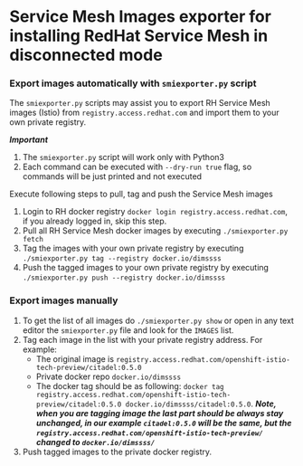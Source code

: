 # Service Mesh Images exporter for installing RedHat Service Mesh in disconnected mode


### Export images automatically with `smiexporter.py` script
The `smiexporter.py` scripts may assist you to export RH Service Mesh images (Istio) from `registry.access.redhat.com` and import them to your
own private registry. 

***Important***
1. The `smiexporter.py` script will work only with Python3
2. Each command can be executed with `--dry-run true` flag, so commands will be just printed and not executed

Execute following steps to pull, tag and push the Service Mesh images 
1. Login to RH docker registry `docker login registry.access.redhat.com`, if you already logged in, skip this step.
2. Pull all RH Service Mesh docker images by executing `./smiexporter.py fetch`
3. Tag the images with your own private registry by executing `./smiexporter.py tag --registry docker.io/dimssss`
4. Push the tagged images to your own private registry by executing `./smiexporter.py push --registry docker.io/dimssss` 

### Export images manually
1. To get the list of all images do  `./smiexporter.py show` or open in any text editor the `smiexporter.py` file and look for the `IMAGES` list. 
2. Tag each image in the list with your private registry address. For example:
      - The original image is `registry.access.redhat.com/openshift-istio-tech-preview/citadel:0.5.0` 
      - Private docker repo `docker.io/dimssss`
      - The docker tag should be as following: `docker tag registry.access.redhat.com/openshift-istio-tech-preview/citadel:0.5.0 docker.io/dimssss/citadel:0.5.0`. ***Note, when you are tagging image the last part should be always stay unchanged, in our example `citadel:0.5.0` will be the same, but the `registry.access.redhat.com/openshift-istio-tech-preview/` changed to `docker.io/dimssss/`***
3. Push tagged images to the private docker registry.